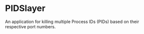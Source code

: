 # PIDSlayer
An application for killing multiple Process IDs (PIDs) based on their respective port numbers.
